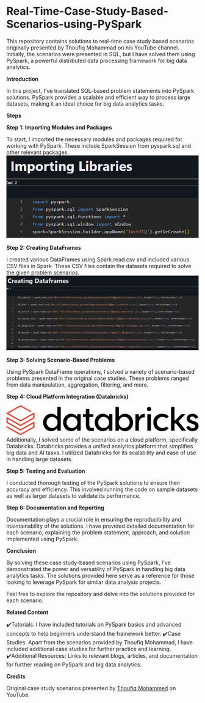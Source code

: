 # Real-Time-Case-Study-Based-Scenarios-using-PySpark

This repository contains solutions to real-time case study based scenarios originally presented by Thoufiq Mohammad on his YouTube channel. Initially, the scenarios were presented in SQL, but I have solved them using PySpark, a powerful distributed data processing framework for big data analytics.

**Introduction**

In this project, I've translated SQL-based problem statements into PySpark solutions. PySpark provides a scalable and efficient way to process large datasets, making it an ideal choice for big data analytics tasks.

**Steps**

**Step 1: Importing Modules and Packages**

To start, I imported the necessary modules and packages required for working with PySpark. These include SparkSession from pyspark.sql and other relevant packages.
![Image-1](https://github.com/sauryaritesh/Real-Time-Case-Study-Based-Scenarios-using-PySpark/blob/main/1--.png)

**Step 2: Creating DataFrames**

I created various DataFrames using Spark.read.csv and included various CSV files in Spark. These CSV files contain the datasets required to solve the given problem scenarios.
![image-2](https://github.com/sauryaritesh/Real-Time-Case-Study-Based-Scenarios-using-PySpark/blob/main/2---.png)

**Step 3: Solving Scenario-Based Problems**

Using PySpark DataFrame operations, I solved a variety of scenario-based problems presented in the original case studies. These problems ranged from data manipulation, aggregation, filtering, and more.

**Step 4: Cloud Platform Integration (Databricks)**

![image-3](https://github.com/sauryaritesh/Real-Time-Case-Study-Based-Scenarios-using-PySpark/blob/main/data.png)
Additionally, I solved some of the scenarios on a cloud platform, specifically Databricks. Databricks provides a unified analytics platform that simplifies big data and AI tasks. I utilized Databricks for its scalability and ease of use in handling large datasets.

**Step 5: Testing and Evaluation**

I conducted thorough testing of the PySpark solutions to ensure their accuracy and efficiency. This involved running the code on sample datasets as well as larger datasets to validate its performance.

**Step 6: Documentation and Reporting**

Documentation plays a crucial role in ensuring the reproducibility and maintainability of the solutions. I have provided detailed documentation for each scenario, explaining the problem statement, approach, and solution implemented using PySpark.

**Conclusion**

By solving these case study-based scenarios using PySpark, I've demonstrated the power and versatility of PySpark in handling big data analytics tasks. The solutions provided here serve as a reference for those looking to leverage PySpark for similar data analysis projects.

Feel free to explore the repository and delve into the solutions provided for each scenario.

**Related Content**

✔️Tutorials: I have included tutorials on PySpark basics and advanced concepts to help beginners understand the framework better.
✔️Case Studies: Apart from the scenarios provided by Thoufiq Mohammad, I have included additional case studies for further practice and learning.
✔️Additional Resources: Links to relevant blogs, articles, and documentation for further reading on PySpark and big data analytics.

**Credits**

Original case study scenarios presented by [Thoufiq Mohammed](https://www.youtube.com/@techTFQ) on YouTube.
